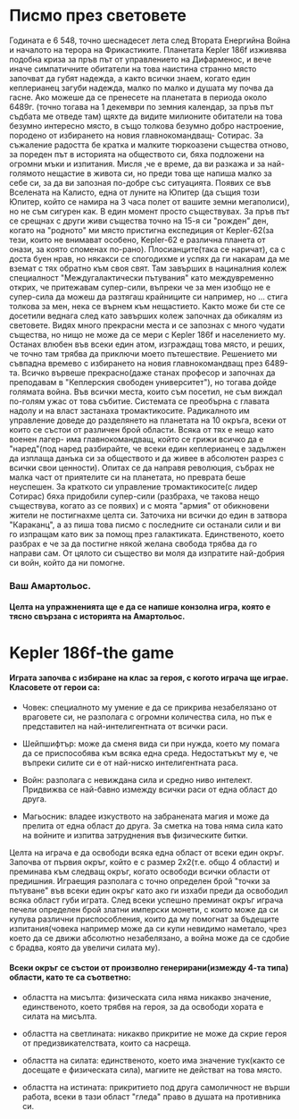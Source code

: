 # Писмо през световете
Годината е 6 548, точно шеснадесет лета след Втората Енергийна Война и началото на терора на Фрикастиките. Планетата Kepler 186f
изживява подобна криза за пръв път от управлението на Дифарменос, и вече иначе симпатичните обитатели на това наистина странно 
място започват да губят надежда, а както всички знаем, когато един кеплерианец загуби надежда, малко по малко и душата му почва да 
гасне. Ако можеше да се пренесете на планетата в периода около 6489г. (точно тогава на 1 декември по земния календар, за пръв път
съдбата ме отведе там) щяхте да видите милионите обитатели на това безумно интересно място, в също толкова безумно добро настроение,
породено от избирането на новия главнокомандващ- Сотирас. За съжаление радостта бе кратка и малките тюркоазени същества отново, за
пореден път в историята на обществото си, бяха подложени на огромни мъки и изпитания.
Мисля ,че е време, да ви разкажа и за най-голямото нещастие в живота си, но преди това ще напиша малко за себе си, за да ви 
запозная по-добре със ситуацията. Появих се във Вселената на Калисто, една от луните на Юпитер (да същия този Юпитер, който се 
намира на 3 часа полет от вашите земни мегаполиси), но не съм сигурен как. В един момент просто съществувах. За пръв път се 
срещнах с други живи същества точно на 15-я си "рожден" ден, когато на "родното" ми място пристигна експедиция от Kepler-62(за тези,
които не внимават особено, Kepler-62 e различна планета от онази, за която споменах по-рано). Плосианците(така се наричат), са с 
доста буен нрав, но някакси се спогодихме и успях да ги накарам да ме вземат с тях обратно към своя свят. Там завърших в нациналния
колеж специалност "Междугалактически пътувания" като междувременно открих, че притежавам супер-сили, въпреки че за мен изобщо не е
супер-сила да можеш да разтягаш крайниците си например, но ... стига толкова за мен, нека се върнем към нещастието. Както може би 
сте се досетили веднага след като завърших колеж започнах да обикалям из световете. Видях много прекрасни места и се запознах с
много чудати същества, но нищо не може да се мери с Kepler 186f и населението му. Останах влюбен във всеки един атом, изграждащ
това място, и реших, че точно там трябва да приключи моето пътешествие. Решението ми съвпадна времево с избирането на новия
главнокомандващ през 6489-та. Всичко вървеше прекрасно(даже станах професор и започнах да преподавам в "Кеплерския свободен
университет"), но тогава дойде голямата война. Във всички места, които съм посетил, не съм виждал по-голям ужас от това събитие.
Системата се преобърна с главата надолу и на власт застанаха тромактикосите. Радикалното им управление доведе до разделянето на
планетата на 10 окръга, всеки от които се състои от различен брой области. Всяка от тях е нещо като военен лагер- има
главнокомандващ, който се грижи всичко да е "наред"(под наред разбирайте, че всеки един кеплерианец е задължен да изплаща 
данъка си за обществото и да живее в абсолютен разрез с всички свои ценности). Опитах се да направя революция, събрах не малка
част от приятелите си на планетата, но преврата беше неуспешен. За краткото си управление тромактикосите(с лидер Сотирас) бяха
придобили супер-сили (разбраха, че такова нещо съществува, когато аз се появих) и с моята "армия" от обикновени жители не 
постигнахме целта си. Заточиха ни всички до един в затвора "Караканц", а аз пиша това писмо с последните си останали сили и ви
го изпращам като вик за помощ през галактиката. Единственото, което разбрах е че за да постигне някой желана свобода трябва да 
го направи сам. От цялото си същество ви моля да изпратите най-добрия си войн, който да ни помогне.

### Ваш Амартольос.


#### Целта на упражненията ще е да се напише конзолна игра, която е тясно свързана с историята на Амартольос.



# Kepler 186f-the game

#### Играта започва с избиране на клас за героя, с когото играча ще играе. Класовете от герои са:

- Човек: специалното му умение е да се прикрива незабелязано от враговете си, не разполага с огромни количества сила, но пък е  представител на най-интелигентната от всички раси.

- Шейпшифтър: може да сменя вида си при нужда, което му помага да се приспособява към всяка една среда. Недостатъкът му е, че въпреки силите си е от най-ниско интелигентната раса.

- Войн: разполага с невиждана сила и средно ниво интелект. Придвижва се най-бавно измежду всички раси от една област до друга.

- Магьосник: владее изкуството на забранената магия и може да прелита от една област до друга. За сметка на това няма сила като на войните и изпитва затруднения във физическите битки.

Целта на играча е да освободи всяка една област от всеки един окръг. Започва от първия окръг, който е с размер 2х2(т.е. общо 4 области) и преминава към следващ окръг, когато освободи всички области от предишния. Играещия разполага с точно определен брой "точки за пътуване" във всеки един окръг като ако ги изхаби преди да освободил всяка област губи играта.
След всеки успешно преминат окръг играча печели определен брой златни имперски монети, с които може да си купува различни приспособления, които да му помогнат за бъдещите изпитания(човека например може да си купи невидимо наметало, чрез което да се движи абсолютно незабелязано, а война може да се сдобие с брадва, която да
увеличи силата му).
#### Всеки окръг се състои от произволно генерирани(измежду 4-та типа) области, като те са съответно:
 - областта на мисълта: физическата сила няма никакво значение, единственото, което трябвя на героя, за да освободи хората е силата на мисълта.

- областта на светлината: никакво прикритие не може да скрие героя от предизвикателствата, които са насреща.

- областта на силата: единственото, което има значение тук(както се досещате е физическата сила), магиите не действат на това място.

- областта на истината: прикритието под друга самоличност не върши работа, всеки в тази област "гледа" право в душата на противника си.
